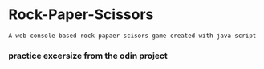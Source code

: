 # Rock-Paper-Scissors
```
A web console based rock papaer scisors game created with java script
```
### practice excersize from the odin project